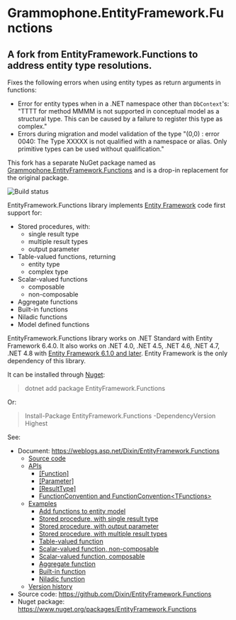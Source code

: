 <h1>Grammophone.EntityFramework.Functions</h1>
<h2>A fork from EntityFramework.Functions to address entity type resolutions.</h2>
<p>
Fixes the following errors when using entity types as return arguments in functions:
<ul>
<li>
Error for entity types when in a .NET namespace other than <code>DbContext</code>'s:
"TTTT for method MMMM is not supported in conceptual model as a structural type.  This can be caused by a failure to register this type as complex."
</li>
<li>Errors during migration and model validation of the type "(0,0) : error 0040: The Type XXXXX is not qualified with a namespace or alias. Only primitive types can be used without qualification."</li>
</ul>
</p>
<p>
This fork has a separate NuGet package named as <a href="https://www.nuget.org/packages/Grammophone.EntityFramework.Functions/" target="_blank">Grammophone.EntityFramework.Functions</a> and is a drop-in replacement for the original package.
</p>
<a fref="https://ci.appveyor.com/project/Dixin/entityframework-functions"><img src="https://ci.appveyor.com/api/projects/status/r4x7jaav6ldw68fa?svg=true" alt="Build status" /></a>
<p>EntityFramework.Functions library implements <a href="https://en.wikipedia.org/wiki/Entity_Framework" target="_blank">Entity Framework</a> code first support for:</p>
<ul>
    <li>
        Stored procedures, with:
        <ul>
            <li>single result type</li>
            <li>multiple result types</li>
            <li>output parameter</li>
        </ul>
    </li>
    <li>
        Table-valued functions, returning
        <ul>
            <li>entity type</li>
            <li>complex type</li>
        </ul>
    </li>
    <li>
        Scalar-valued functions
        <ul>
            <li>composable</li>
            <li>non-composable</li>
        </ul>
    </li>
    <li>Aggregate functions</li>
    <li>Built-in functions</li>
    <li>Niladic functions</li>
    <li>Model defined functions</li>
</ul>
<p>EntityFramework.Functions library works on .NET Standard with Entity Framework 6.4.0. It also works on .NET 4.0, .NET 4.5, .NET 4.6, .NET 4.7, .NET 4.8 with <a href="https://msdn.microsoft.com/en-us/data/jj574253.aspx" target="_blank">Entity Framework 6.1.0 and later</a>. Entity Framework is the only dependency of this library.</p>
<p>It can be installed through <a href="https://www.nuget.org/packages/EntityFramework.Functions" target="_blank">Nuget</a>:</p>
<blockquote>
    <p>dotnet add package EntityFramework.Functions</p>
</blockquote>
<p>Or:</p>
<blockquote>
    <p>Install-Package EntityFramework.Functions -DependencyVersion Highest</p>
</blockquote>
<p>See:</p>
<ul>
    <li>Document: <a title="https://weblogs.asp.net/Dixin/EntityFramework.Functions" href="https://weblogs.asp.net/Dixin/EntityFramework.Functions" target="_blank">https://weblogs.asp.net/Dixin/EntityFramework.Functions</a>
    <ul>
        <li><a href="https://weblogs.asp.net/Dixin/EntityFramework.Functions#Source_code">Source code</a></li>
        <li><a href="https://weblogs.asp.net/Dixin/EntityFramework.Functions#APIs">APIs</a>
        <ul>
            <li><a href="https://weblogs.asp.net/Dixin/EntityFramework.Functions#[Function]">[Function]</a></li>
            <li><a href="https://weblogs.asp.net/Dixin/EntityFramework.Functions#[Parameter]">[Parameter]</a></li>
            <li><a href="https://weblogs.asp.net/Dixin/EntityFramework.Functions#[ResultType]">[ResultType]</a></li>
            <li><a href="https://weblogs.asp.net/Dixin/EntityFramework.Functions#FunctionConvention_and_FunctionConvention&lt;TFunctions&gt;">FunctionConvention and FunctionConvention&lt;TFunctions&gt;</a></li>
        </ul></li>
        <li><a href="https://weblogs.asp.net/Dixin/EntityFramework.Functions#Examples">Examples</a>
        <ul>
            <li><a href="https://weblogs.asp.net/Dixin/EntityFramework.Functions#Add_functions_to_entity_model">Add functions to entity model</a></li>
            <li><a href="https://weblogs.asp.net/Dixin/EntityFramework.Functions#Stored procedure,_with_single_result_type">Stored procedure, with single result type</a></li>
            <li><a href="https://weblogs.asp.net/Dixin/EntityFramework.Functions#Stored_procedure,_with_output_parameter">Stored procedure, with output parameter</a></li>
            <li><a href="https://weblogs.asp.net/Dixin/EntityFramework.Functions#Stored_procedure,_with_multiple_result_types">Stored procedure, with multiple result types</a></li>
            <li><a href="https://weblogs.asp.net/Dixin/EntityFramework.Functions#Table-valued_function">Table-valued function</a></li>
            <li><a href="https://weblogs.asp.net/Dixin/EntityFramework.Functions#Scalar-valued_function,_non-composable">Scalar-valued function, non-composable</a></li>
            <li><a href="https://weblogs.asp.net/Dixin/EntityFramework.Functions#Scalar-valued_function,_composable">Scalar-valued function, composable</a></li>
            <li><a href="https://weblogs.asp.net/Dixin/EntityFramework.Functions#Aggregate_function">Aggregate function</a></li>
            <li><a href="https://weblogs.asp.net/Dixin/EntityFramework.Functions#Built-in_function">Built-in function</a></li>
            <li><a href="https://weblogs.asp.net/Dixin/EntityFramework.Functions#Niladic_function">Niladic function</a></li>
        </ul></li>
        <li><a href="https://weblogs.asp.net/Dixin/EntityFramework.Functions#Version_history">Version history</a></li>
    </ul></li>
    <li>Source code: <a title="https://github.com/Dixin/EntityFramework.Functions" href="https://github.com/Dixin/EntityFramework.Functions" target="_blank">https://github.com/Dixin/EntityFramework.Functions</a></li>
    <li>Nuget package: <a title="https://www.nuget.org/packages/EntityFramework.Functions" href="https://www.nuget.org/packages/EntityFramework.Functions">https://www.nuget.org/packages/EntityFramework.Functions</a></li>
</ul>
